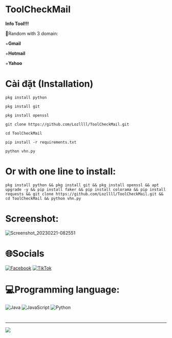 # ToolCheckMail
**Info Tool!!!**

💌Random with 3 domain:

+**Gmail**

+**Hotmail**

+**Yahoo**


# Cài đặt (Installation)

```shell script
pkg install python

pkg install git

pkg install openssl

git clone https://github.com/Lozllll/ToolCheckMail.git

cd ToolCheckMail

pip install -r requirements.txt

python vhn.py
```

# Or with one line to install:
```shell script
pkg install python && pkg install git && pkg install openssl && apt upgrade -y && pip install faker && pip install colorama && pip install requests && git clone https://github.com/Lozllll/ToolCheckMail.git && cd ToolCheckMail && python vhn.py
```
# Screenshot:

![Screenshot_20230221-082551](https://user-images.githubusercontent.com/98259155/220224497-2163c778-7fbe-4e76-9927-40870bf4e0ec.png)

# 🌐Socials
[![Facebook](https://img.shields.io/badge/Facebook-%231877F2.svg?logo=Facebook&logoColor=white)](https://facebook.com/hoangnamtricker.2009) [![TikTok](https://img.shields.io/badge/TikTok-%23000000.svg?logo=TikTok&logoColor=white)](https://tiktok.com/@namcony2009) 

# 💻Programming language:
![Java](https://img.shields.io/badge/java-%23ED8B00.svg?style=for-the-badge&logo=java&logoColor=white) ![JavaScript](https://img.shields.io/badge/javascript-%23323330.svg?style=for-the-badge&logo=javascript&logoColor=%23F7DF1E) ![Python](https://img.shields.io/badge/python-3670A0?style=for-the-badge&logo=python&logoColor=ffdd54)

#

---
[![](https://visitcount.itsvg.in/api?id=Lozllll&icon=0&color=0)](https://visitcount.itsvg.in)

